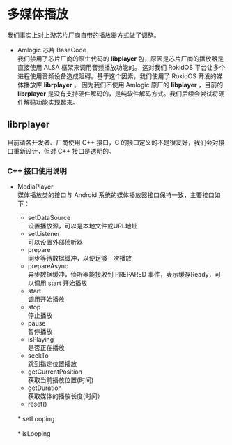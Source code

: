 # 多媒体播放

我们事实上对上游芯片厂商自带的播放器方式做了调整。

* Amlogic 芯片 BaseCode<br>
我们禁用了芯片厂商的原生代码的 **libplayer** 包，原因是芯片厂商的播放器是直接使用 ALSA 框架来调用音频播放功能的。
这对我们 RokidOS 平台让多个进程使用音频设备造成阻碍。基于这个因素，我们使用了 RokidOS 开发的媒体播放库 **librplayer** 。
因为我们不使用 Amlogic 原厂的 **libplayer** ，目前的 **librplayer** 是没有支持硬件解码的，是纯软件解码方式。我们后续会尝试将硬件解码功能实现起来。


## **librplayer**

目前请各开发者、厂商使用 C++ 接口，C 的接口定义的不是很友好，我们会对接口重新设计，但对 C++ 接口是透明的。

### C++ 接口使用说明

* MediaPlayer<br>
媒体播放类的接口与 Android 系统的媒体播放器接口保持一致，主要接口如下：

	* setDataSource<br>
	设置播放源，可以是本地文件或URL地址
	* setListener<br>
	可以设置外部侦听器
	* prepare<br>
	同步等待数据缓冲，以便足够一次播放
	* prepareAsync<br>
	异步数据缓冲，侦听器能接收到 PREPARED 事件，表示缓存Ready，可以调用 start 开始播放
	* start<br>
	调用开始播放
	* stop<br>
	停止播放
	* pause<br>
	暂停播放
	* isPlaying<br>
	是否正在播放
	* seekTo<br>
	跳到指定位置播放
	* getCurrentPosition<br>
	获取当前播放位置(时间)
	* getDuration<br>
	获取媒体的播放长度(时间）
	* reset()<br>
	<br>
	* setLooping<br>
	<br>
	* isLooping<br>
	<br>
